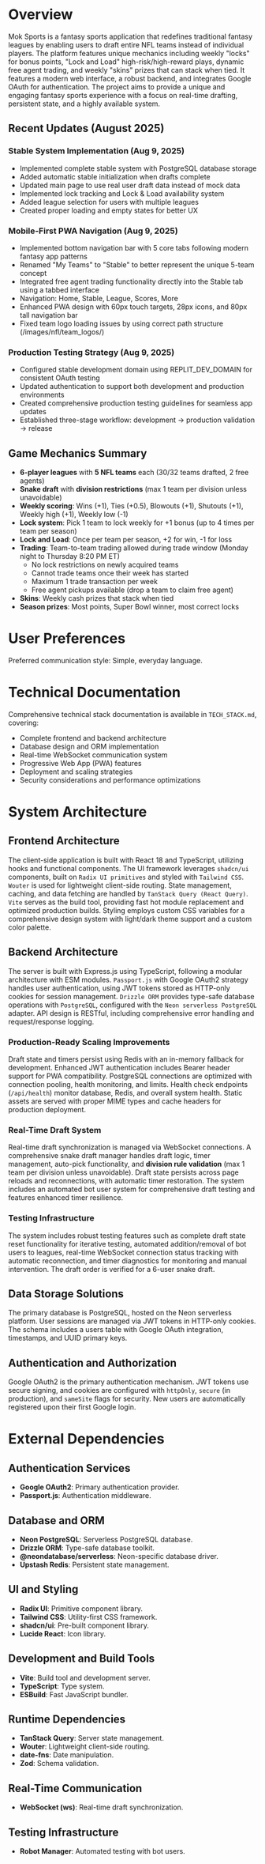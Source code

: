 # Overview

Mok Sports is a fantasy sports application that redefines traditional fantasy leagues by enabling users to draft entire NFL teams instead of individual players. The platform features unique mechanics including weekly "locks" for bonus points, "Lock and Load" high-risk/high-reward plays, dynamic free agent trading, and weekly "skins" prizes that can stack when tied. It features a modern web interface, a robust backend, and integrates Google OAuth for authentication. The project aims to provide a unique and engaging fantasy sports experience with a focus on real-time drafting, persistent state, and a highly available system.

## Recent Updates (August 2025)

### Stable System Implementation (Aug 9, 2025)
- Implemented complete stable system with PostgreSQL database storage
- Added automatic stable initialization when drafts complete
- Updated main page to use real user draft data instead of mock data
- Implemented lock tracking and Lock & Load availability system
- Added league selection for users with multiple leagues
- Created proper loading and empty states for better UX

### Mobile-First PWA Navigation (Aug 9, 2025)
- Implemented bottom navigation bar with 5 core tabs following modern fantasy app patterns
- Renamed "My Teams" to "Stable" to better represent the unique 5-team concept
- Integrated free agent trading functionality directly into the Stable tab using a tabbed interface
- Navigation: Home, Stable, League, Scores, More
- Enhanced PWA design with 60px touch targets, 28px icons, and 80px tall navigation bar
- Fixed team logo loading issues by using correct path structure (/images/nfl/team_logos/)

### Production Testing Strategy (Aug 9, 2025)
- Configured stable development domain using REPLIT_DEV_DOMAIN for consistent OAuth testing
- Updated authentication to support both development and production environments
- Created comprehensive production testing guidelines for seamless app updates
- Established three-stage workflow: development → production validation → release

## Game Mechanics Summary
- **6-player leagues** with **5 NFL teams** each (30/32 teams drafted, 2 free agents)
- **Snake draft** with **division restrictions** (max 1 team per division unless unavoidable)
- **Weekly scoring**: Wins (+1), Ties (+0.5), Blowouts (+1), Shutouts (+1), Weekly high (+1), Weekly low (-1)
- **Lock system**: Pick 1 team to lock weekly for +1 bonus (up to 4 times per team per season)
- **Lock and Load**: Once per team per season, +2 for win, -1 for loss
- **Trading**: Team-to-team trading allowed during trade window (Monday night to Thursday 8:20 PM ET)
  - No lock restrictions on newly acquired teams
  - Cannot trade teams once their week has started 
  - Maximum 1 trade transaction per week
  - Free agent pickups available (drop a team to claim free agent)
- **Skins**: Weekly cash prizes that stack when tied
- **Season prizes**: Most points, Super Bowl winner, most correct locks

# User Preferences

Preferred communication style: Simple, everyday language.

# Technical Documentation

Comprehensive technical stack documentation is available in `TECH_STACK.md`, covering:
- Complete frontend and backend architecture
- Database design and ORM implementation  
- Real-time WebSocket communication system
- Progressive Web App (PWA) features
- Deployment and scaling strategies
- Security considerations and performance optimizations

# System Architecture

## Frontend Architecture

The client-side application is built with React 18 and TypeScript, utilizing hooks and functional components. The UI framework leverages `shadcn/ui` components, built on `Radix UI primitives` and styled with `Tailwind CSS`. `Wouter` is used for lightweight client-side routing. State management, caching, and data fetching are handled by `TanStack Query (React Query)`. `Vite` serves as the build tool, providing fast hot module replacement and optimized production builds. Styling employs custom CSS variables for a comprehensive design system with light/dark theme support and a custom color palette.

## Backend Architecture

The server is built with Express.js using TypeScript, following a modular architecture with ESM modules. `Passport.js` with Google OAuth2 strategy handles user authentication, using JWT tokens stored as HTTP-only cookies for session management. `Drizzle ORM` provides type-safe database operations with `PostgreSQL`, configured with the `Neon serverless PostgreSQL` adapter. API design is RESTful, including comprehensive error handling and request/response logging.

### Production-Ready Scaling Improvements
Draft state and timers persist using Redis with an in-memory fallback for development. Enhanced JWT authentication includes Bearer header support for PWA compatibility. PostgreSQL connections are optimized with connection pooling, health monitoring, and limits. Health check endpoints (`/api/health`) monitor database, Redis, and overall system health. Static assets are served with proper MIME types and cache headers for production deployment.

### Real-Time Draft System
Real-time draft synchronization is managed via WebSocket connections. A comprehensive snake draft manager handles draft logic, timer management, auto-pick functionality, and **division rule validation** (max 1 team per division unless unavoidable). Draft state persists across page reloads and reconnections, with automatic timer restoration. The system includes an automated bot user system for comprehensive draft testing and features enhanced timer resilience.

### Testing Infrastructure
The system includes robust testing features such as complete draft state reset functionality for iterative testing, automated addition/removal of bot users to leagues, real-time WebSocket connection status tracking with automatic reconnection, and timer diagnostics for monitoring and manual intervention. The draft order is verified for a 6-user snake draft.

## Data Storage Solutions

The primary database is PostgreSQL, hosted on the Neon serverless platform. User sessions are managed via JWT tokens in HTTP-only cookies. The schema includes a users table with Google OAuth integration, timestamps, and UUID primary keys.

## Authentication and Authorization

Google OAuth2 is the primary authentication mechanism. JWT tokens use secure signing, and cookies are configured with `httpOnly`, `secure` (in production), and `sameSite` flags for security. New users are automatically registered upon their first Google login.

# External Dependencies

## Authentication Services
- **Google OAuth2**: Primary authentication provider.
- **Passport.js**: Authentication middleware.

## Database and ORM
- **Neon PostgreSQL**: Serverless PostgreSQL database.
- **Drizzle ORM**: Type-safe database toolkit.
- **@neondatabase/serverless**: Neon-specific database driver.
- **Upstash Redis**: Persistent state management.

## UI and Styling
- **Radix UI**: Primitive component library.
- **Tailwind CSS**: Utility-first CSS framework.
- **shadcn/ui**: Pre-built component library.
- **Lucide React**: Icon library.

## Development and Build Tools
- **Vite**: Build tool and development server.
- **TypeScript**: Type system.
- **ESBuild**: Fast JavaScript bundler.

## Runtime Dependencies
- **TanStack Query**: Server state management.
- **Wouter**: Lightweight client-side routing.
- **date-fns**: Date manipulation.
- **Zod**: Schema validation.

## Real-Time Communication
- **WebSocket (ws)**: Real-time draft synchronization.

## Testing Infrastructure
- **Robot Manager**: Automated testing with bot users.